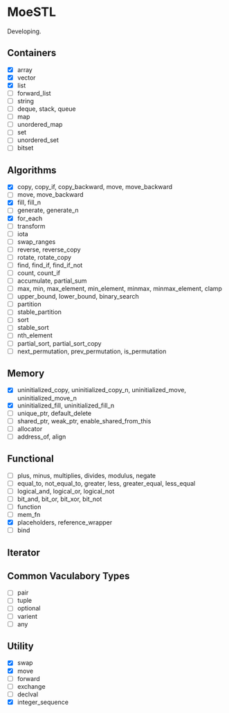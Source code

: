# MoeSTL
Developing.
## Containers
* [x] array
* [x] vector
* [x] list
* [ ] forward_list
* [ ] string
* [ ] deque, stack, queue
* [ ] map
* [ ] unordered_map
* [ ] set
* [ ] unordered_set
* [ ] bitset
## Algorithms
* [x] copy, copy_if, copy_backward, move, move_backward
* [ ] move, move_backward
* [x] fill, fill_n
* [ ] generate, generate_n
* [x] for_each
* [ ] transform
* [ ] iota
* [ ] swap_ranges
* [ ] reverse, reverse_copy
* [ ] rotate, rotate_copy
* [ ] find, find_if, find_if_not
* [ ] count, count_if
* [ ] accumulate, partial_sum
* [ ] max, min, max_element, min_element, minmax, minmax_element, clamp
* [ ] upper_bound, lower_bound, binary_search
* [ ] partition
* [ ] stable_partition
* [ ] sort
* [ ] stable_sort
* [ ] nth_element
* [ ] partial_sort, partial_sort_copy
* [ ] next_permutation, prev_permutation, is_permutation
## Memory
* [x] uninitialized_copy, uninitialized_copy_n, uninitialized_move, uninitialized_move_n
* [x] uninitialized_fill, uninitialized_fill_n
* [ ] unique_ptr, default_delete
* [ ] shared_ptr, weak_ptr, enable_shared_from_this
* [ ] allocator
* [ ] address_of, align
## Functional
* [ ] plus, minus, multiplies, divides, modulus, negate
* [ ] equal_to, not_equal_to, greater, less, greater_equal, less_equal
* [ ] logical_and, logical_or, logical_not
* [ ] bit_and, bit_or, bit_xor, bit_not
* [ ] function
* [ ] mem_fn
* [x] placeholders, reference_wrapper
* [ ] bind
## Iterator
## Common Vaculabory Types
* [ ] pair
* [ ] tuple
* [ ] optional
* [ ] varient
* [ ] any
## Utility
* [x] swap
* [x] move
* [ ] forward
* [ ] exchange
* [ ] declval
* [x] integer_sequence
